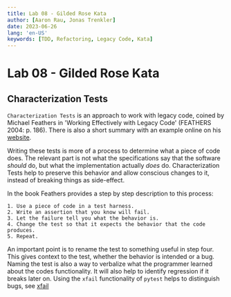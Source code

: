 ```yaml
---
title: Lab 08 - Gilded Rose Kata
author: [Aaron Rau, Jonas Trenkler]
date: 2023-06-26
lang: 'en-US'
keywords: [TDD, Refactoring, Legacy Code, Kata]
---
```


# Lab 08 - Gilded Rose Kata

## Characterization Tests

`Characterization Tests` is an approach to work with legacy code, coined by Michael Feathers in 'Working Effectively with Legacy Code' (FEATHERS 2004: p. 186).
There is also a short summary with an example online on his [website](https://michaelfeathers.silvrback.com/characterization-testing).

Writing these tests is more of a process to determine what a piece of code does.
The relevant part is not what the specifications say that the software *should* do, but what the implementation actually *does* do.
Characterization Tests help to preserve this behavior and allow conscious changes to it, instead of breaking things as side-effect.

In the book Feathers provides a step by step description to this process: 

    1. Use a piece of code in a test harness.
    2. Write an assertion that you know will fail.
    3. Let the failure tell you what the behavior is.
    4. Change the test so that it expects the behavior that the code produces.
    5. Repeat.

An important point is to rename the test to something useful in step four.
This gives context to the test, whether the behavior is intended or a bug.
Naming the test is also a way to verbalize what the programmer learned about the codes functionality.
It will also help to identify regression if it breaks later on.
Using the `xfail` functionality of `pytest` helps to distinguish bugs, see [xfail](https://docs.pytest.org/en/7.3.x/how-to/skipping.html#skip-all-test-functions-of-a-class-or-module)


